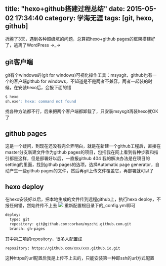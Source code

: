 title: "hexo+github搭建过程总结"
date: 2015-05-02 17:34:40
category: 学海无涯
tags: [git, hexo, github]
---
   折腾了3天，遇到各种超级坑的问题，总算把hexo+github pages的框架搭建好了，逃离了WordPress →_→
   
git客户端
---
git有个windows的(git for windows)可视化操作工具：msysgit，github也有一个的客户端github for windows，不知道是不是两者不兼容，两者一起装的时候，在安装hexo后，会报下面的错

``` bash 
$ hexo
sh.exe": hexo: command not found
```

找各种方法都不行，后来把两个客户端都卸载了，只安装msysgit再装hexo就OK了

github pages
---
这是一个疑问，到现在还没有完全弄明白，就是在新建一个github工程后，直接在master分支新建文件作为github pages的项目，包括我在网上看到各种步骤和指引都是这样，但是部署好以后，一直报github 404
我的解决办法是在项目的setting的里面，找到github pages的选项，选择Automatic page generator，自动产生一些github pages的文件，然后再git上传文件覆盖它，再部署就可以了

hexo deploy
---
在hexo安装好以后，把本地生成的文件传到远程github上，执行hexo deploy，不报任何错，然始终传不上去
<img src="http://img.ask.csdn.net/upload/201505/01/1430452763_372695.png"/>
重新配置根目录下的_config.yml即可
``` bash 
deploy: 
  type: git
  repository: git@github.com:corbam/myzchi.github.com.git
  branch: gh-pages
```
其中第二项的repository，很多人配置成

``` bash 
repository: https://github.com/xxx/xxx.github.io.git
```

这种https的url配置后我是上传不上去的，只能安装第一种即ssh的url方式配置



